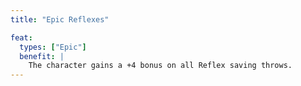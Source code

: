 ```yaml
---
title: "Epic Reflexes"

feat:
  types: ["Epic"]
  benefit: |
    The character gains a +4 bonus on all Reflex saving throws.
---
```

